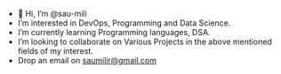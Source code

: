 - 👋 Hi, I’m @sau-mili
-  I’m interested in DevOps, Programming and Data Science.
-  I’m currently learning Programming languages, DSA.
-  I’m looking to collaborate on Various Projects in the above mentioned fields of my interest.
-  Drop an email on saumilir@gmail.com 

<!---
sau-mili/sau-mili is a ✨ special ✨ repository because its `README.md` (this file) appears on your GitHub profile.
You can click the Preview link to take a look at your changes.
--->
